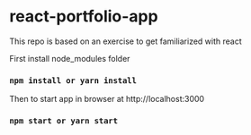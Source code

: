 # react-portfolio-app

This repo is based on an exercise to get familiarized with react

First install node_modules folder
### `npm install or yarn install`

Then to start app in browser at http://localhost:3000
### `npm start or yarn start`